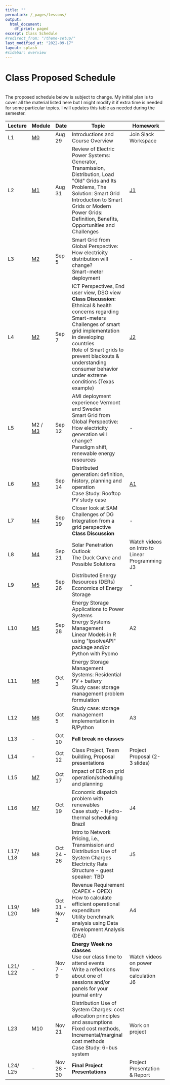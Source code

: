 ```yaml
---
title: ""
permalink: /_pages/lessons/
output:
  html_document:
    df_print: paged
excerpt: Class Schedule
#redirect_from: "/theme-setup/"
last_modified_at: "2022-09-17"
layout: splash
#sidebar: overview
---
```


# Class Proposed Schedule
<br>
The proposed schedule below is subject to change. My initial plan is to cover all the material listed here but I might modify it if extra time is needed for some particular topics. I will updates this table as needed during the semester.


| Lecture | Module |   Date  | Topic | Homework |
|----|----|--------|--------------|----|
| L1 | <a href="/_pages/modulelist/" > M0 </a> | Aug 29 | Introductions and Course Overview  | Join Slack Workspace |
| L2 |   <a href="/docs/modules/M1/" > M1 </a> | Aug 31 | Review of Electric Power Systems: Generator, Transmission, Distribution, Load <br> "Old" Grids and Its Problems, The Solution: Smart Grid <br> Introduction to Smart Grids or Modern Power Grids: Definition, Benefits, Opportunities and Challenges | [J1](https://sakai.duke.edu/portal/site/fc198b90-9d77-4c6b-8708-c9d0d044be5b/tool/26e522a4-84f3-4d97-9ad5-a7c405e8ea92/discussionForum/message/dfAllMessages)  |
| L3 | <a href="/docs/modules/M2/" > M2 </a> | Sep 5 | Smart Grid from Global Perspective: How electricity distribution will change? <br> Smart-meter deployment |- |
| L4 | <a href="/docs/modules/M2/" > M2 </a> | Sep 7 |  ICT Perspectives, End user view, DSO view <br> **Class Discussion:** Ethnical & health concerns regarding Smart-meters <br> Challenges of smart grid implementation in developing countries <br> Role of Smart grids to prevent blackouts & understanding consumer behavior under extreme conditions (Texas example) |[J2](https://sakai.duke.edu/portal/site/fc198b90-9d77-4c6b-8708-c9d0d044be5b/tool/26e522a4-84f3-4d97-9ad5-a7c405e8ea92/discussionForum/message/dfAllMessages) |
| L5 | M2 / <a href="/docs/modules/M3/" > M3 </a> | Sep 12 | AMI deployment experience Vermont and Sweden <br> Smart Grid from Global Perspective: How electricity generation will change? <br> Paradigm shift, renewable energy resources | - |
| L6 | <a href="/docs/modules/M3/" > M3 </a> | Sep 14 |  Distributed generation: definition, history, planning and operation <br> Case Study: Rooftop PV study case | [A1](https://sakai.duke.edu/portal/site/fc198b90-9d77-4c6b-8708-c9d0d044be5b/tool/bf736605-42a0-41a8-987a-754e3066d785?panel=Main) |
| L7 | <a href="/docs/modules/M4/" > M4 </a> | Sep 19 |  Closer look at SAM <br> Challenges of DG Integration from a grid perspective <br> **Class Discussion**   | - |
| L8 | <a href="/docs/modules/M4/" > M4 </a> | Sep 21 | Solar Penetration Outlook <br> The Duck Curve and Possible Solutions | Watch videos on Intro to Linear Programming <br> J3 |
| L9 | <a href="/docs/modules/M5/" > M5 </a> | Sep 26 | Distributed Energy Resources (DERs) <br> Economics of Energy Storage | - |
| L10 | <a href="/docs/modules/M5/" > M5 </a> | Sep 28 | Energy Storage Applications to Power Systems <br> Energy Systems Management <br> Linear Models in R using "lpsolveAPI" package and/or Python with Pyomo | A2 |
| L11 | <a href="/docs/modules/M6/" > M6 </a> | Oct 3 | Energy Storage Management Systems:  Residential PV + battery <br> Study case: storage management problem formulation |  |
| L12 | <a href="/docs/modules/M6/" > M6 </a> | Oct 5 | Study case: storage management implementation in R/Python | A3 |
| L13 | - | Oct 10 | **Fall break no classes** |  |
| L14 | - | Oct 12 | Class Project, Team building, Proposal presentations | Project Proposal (2-3 slides) |
| L15 | <a href="/docs/modules/M7/" > M7 </a> | Oct 17 | Impact of DER on grid operation/scheduling and planning <br> |  |
| L16 | <a href="/docs/modules/M7/" > M7 </a> | Oct 19 | Economic dispatch problem with renewables <br> Case study - Hydro-thermal scheduling Brazil  | J4 |
| L17/ <br> L18 | M8 | Oct 24 - 26 | Intro to Network Pricing, i.e., Transmission and Distribution Use of System Charges <br> Electricity Rate Structure - guest speaker: TBD | J5 |
| L19/ <br> L20  | M9 | Oct 31 - Nov 2 | Revenue Requirement (CAPEX + OPEX) <br> How to calculate efficient operational expenditure <br> Utility benchmark analysis using Data Envelopment Analysis (DEA) | A4 |
| L21/ <br> L22 | - | Nov 7 - 9 | **Energy Week no classes** <br> Use our class time to attend events <br> Write a reflections about one of sessions and/or panels for your journal entry | Watch videos on power flow calculation <br> J6 |
| L23 | M10 | Nov 21  | Distribution Use of System Charges: cost allocation principles and assumptions <br> Fixed cost methods, Incremental/marginal cost methods <br> Case Study: 6-bus system | Work on project |
| L24/ <br> L25 | - | Nov 28 - 30 |  **Final Project Presentations** | Project Presentation & Report |
